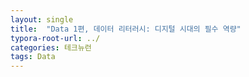 ```yaml
---
layout: single
title:  "Data 1편, 데이터 리터러시: 디지털 시대의 필수 역량"
typora-root-url: ../
categories: 테크뉴런
tags: Data
---
```




